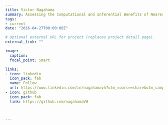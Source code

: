 ```yaml
---
title: Victor Nagahama
summary: Assessing the Computational and Inferential Benefits of Nearest Neighbor Gaussian Processes for Modeling Hydroclimate Indicators 
tags: 
- current
date: "2016-04-27T00:00:00Z"

# Optional external URL for project (replaces project detail page).
external_link: ""

image:
  caption: 
  focal_point: Smart

links:
- icon: linkedin
  icon_pack: fab
  name: Follow
  url: https://www.linkedin.com/in/nagahamavh?utm_source=share&utm_campaign=share_via&utm_content=profile&utm_medium=ios_app
- icon: github
  icon_pack: fab
  link: https://github.com/nagahamaVH



---
```


